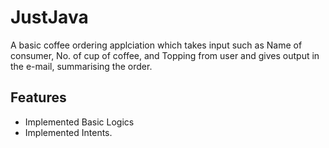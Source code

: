 # JustJava
A basic coffee ordering applciation which takes input such as Name of consumer, No. of cup of coffee, and Topping from user and gives output in the e-mail, summarising the order.

## Features
- Implemented Basic Logics
- Implemented Intents.
